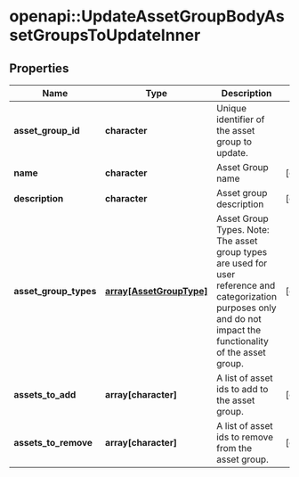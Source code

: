 # openapi::UpdateAssetGroupBodyAssetGroupsToUpdateInner


## Properties
Name | Type | Description | Notes
------------ | ------------- | ------------- | -------------
**asset_group_id** | **character** | Unique identifier of the asset group to update. | 
**name** | **character** | Asset Group name | [optional] 
**description** | **character** | Asset group description | [optional] 
**asset_group_types** | [**array[AssetGroupType]**](AssetGroupType.md) | Asset Group Types. Note: The asset group types are used for user reference and categorization purposes only and do not impact the functionality of the asset group. | [optional] 
**assets_to_add** | **array[character]** | A list of asset ids to add to the asset group. | [optional] 
**assets_to_remove** | **array[character]** | A list of asset ids to remove from the asset group. | [optional] 


